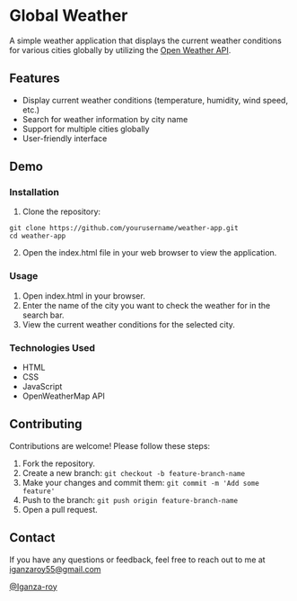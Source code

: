 # Global Weather

A simple weather application that displays the current weather conditions for various cities globally by utilizing the [Open Weather API](https://openweathermap.org/api).

## Features
- Display current weather conditions (temperature, humidity, wind speed, etc.)
- Search for weather information by city name
- Support for multiple cities globally
- User-friendly interface

## Demo

### Installation
1. Clone the repository:
```
git clone https://github.com/yourusername/weather-app.git
cd weather-app
```
2. Open the index.html file in your web browser to view the application.

### Usage
1. Open index.html in your browser.
2. Enter the name of the city you want to check the weather for in the search bar.
3. View the current weather conditions for the selected city.


### Technologies Used
- HTML
- CSS
- JavaScript
- OpenWeatherMap API

## Contributing
Contributions are welcome! Please follow these steps:

1. Fork the repository.
2. Create a new branch: ```git checkout -b feature-branch-name```
3. Make your changes and commit them: ```git commit -m 'Add some feature'```
4. Push to the branch: ```git push origin feature-branch-name```
5. Open a pull request.

## Contact
If you have any questions or feedback, feel free to reach out to me at iganzaroy55@gmail.com

[@Iganza-roy](https://github.com/Iganza-roy)



